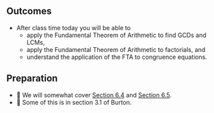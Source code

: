 ## Outcomes

* After class time today you will be able to
    * apply the Fundamental Theorem of Arithmetic to find GCDs and LCMs,
    * apply the Fundamental Theorem of Arithmetic to factorials, and
    * understand the application of the FTA to congruence equations.

## Preparation

* 💾 We will somewhat cover [Section 6.4](https://math.gordon.edu/ntic/ntic/section-fta-consequences.html) and [Section 6.5](https://math.gordon.edu/ntic/ntic/section-application-primes-congruences.html). 
* 📖 Some of this is in section 3.1 of Burton.
